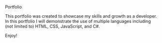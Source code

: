 Portfolio

This portfolio was created to showcase my skills and growth as a developer. In this portfolio I will demonstrate the use of multiple languages including (not limited to) HTML, CSS, JavaScript, and C#.

Enjoy!
